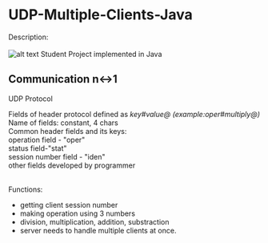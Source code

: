 # UDP-Multiple-Clients-Java

Description: </br></br>
![alt text](https://c7.uihere.com/files/242/262/431/discussion-group-computer-icons-social-group-clip-art-communication-thumb.jpg)
Student Project implemented in Java

<h2>Communication n↔1 </h2>
UDP Protocol</br>

Fields of header protocol defined as <i>key#value@ (example:oper#multiply@)</i> </br>
Name of fields: constant, 4 chars</br>
Common header fields and its keys:</br>
operation field - "oper"</br>
status field-"stat"</br>
session number field - "iden"</br>
other fields developed by programmer</br></br>

Functions:</br>
- getting client session number</br>
- making operation using 3 numbers</br>
- division, multiplication, addition, substraction</br>
- server needs to handle multiple clients at once.</br>
